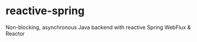 # reactive-spring
Non-blocking, asynchronous Java backend with reactive Spring WebFlux &amp; Reactor
